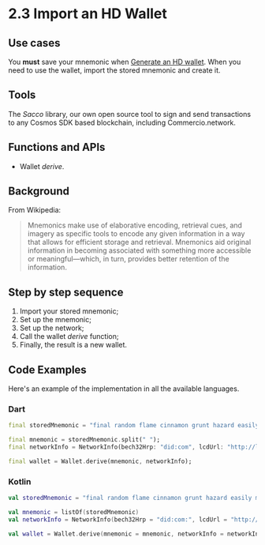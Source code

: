 # 2.3 Import an HD Wallet

## Use cases
You **must** save your mnemonic when [Generate an HD wallet](2.2-chapter.md). When you need to use the wallet, import the stored mnemonic and create it.

## Tools
The _Sacco_ library, our own open source tool to sign and send transactions to any Cosmos SDK based blockchain, including Commercio.network.

## Functions and APIs
- Wallet _derive_.

##  Background
From Wikipedia:
> Mnemonics make use of elaborative encoding, retrieval cues, and imagery as specific tools to encode any given information in a way that allows for efficient storage and retrieval. Mnemonics aid original information in becoming associated with something more accessible or meaningful—which, in turn, provides better retention of the information. 

## Step by step sequence
1. Import your stored mnemonic;
2. Set up the mnemonic;
3. Set up the network;
4. Call the wallet _derive_ function;
5. Finally, the result is a new wallet.

## Code Examples
Here's an example of the implementation in all the available languages.

### Dart
```dart
final storedMnemonic = "final random flame cinnamon grunt hazard easily mutual resist pond solution define knife female tongue crime atom jaguar alert library best forum lesson rigid";

final mnemonic = storedMnemonic.split(" ");
final networkInfo = NetworkInfo(bech32Hrp: "did:com", lcdUrl: "http://localhost:1317");

final wallet = Wallet.derive(mnemonic, networkInfo);
```

### Kotlin
```kotlin
val storedMnemonic = "final random flame cinnamon grunt hazard easily mutual resist pond solution define knife female tongue crime atom jaguar alert library best forum lesson rigid"

val mnemonic = listOf(storedMnemonic)
val networkInfo = NetworkInfo(bech32Hrp = "did:com:", lcdUrl = "http://localhost:1317")

val wallet = Wallet.derive(mnemonic = mnemonic, networkInfo = networkInfo)
```